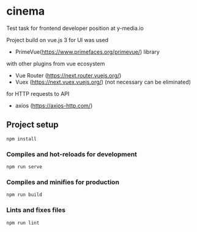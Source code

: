 # cinema
Test task for frontend developer position at y-media.io

Project build on vue.js 3
for UI was used 
 - PrimeVue(https://www.primefaces.org/primevue/) library
 
with other plugins from vue ecosystem
 - Vue Router (https://next.router.vuejs.org/)
 - Vuex (https://next.vuex.vuejs.org/) (not necessary can be eliminated)
 
for HTTP requests to API 
 - axios (https://axios-http.com/)
 

## Project setup
```
npm install
```

### Compiles and hot-reloads for development
```
npm run serve
```

### Compiles and minifies for production
```
npm run build
```

### Lints and fixes files
```
npm run lint
```


